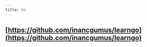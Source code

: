 ```yaml
---
title: Go
---
```


## [https://github.com/inancgumus/learngo](https://github.com/inancgumus/learngo)
